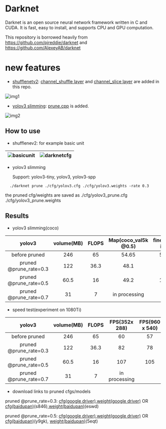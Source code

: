 # Darknet 

Darknet is an open source neural network framework written in C and CUDA. It is fast, easy to install, and supports CPU and GPU computation.

This repository is borrowed heavily from https://github.com/pjreddie/darknet and https://github.com/AlexeyAB/darknet

# new features
 - [shufflenetv2](https://arxiv.org/abs/1807.11164):
[channel_shuffle layer](https://github.com/gmayday1997/darknet.CG/blob/master/src/channel_shuffle.c) and 
[channel_slice layer](https://github.com/gmayday1997/darknet.CG/blob/master/src/channel_slice.c) are added in this repo.

![img1](https://user-images.githubusercontent.com/16068384/39479361-9f1345c0-4d97-11e8-8201-4a45ac4a6c7e.png)

- [yolov3 slimming](https://arxiv.org/abs/1708.06519):
[prune.cpp](https://github.com/gmayday1997/darknet.CG/blob/master/src/prune.cpp) is added.

 ![img2](https://user-images.githubusercontent.com/8370623/29604272-d56a73f4-879b-11e7-80ea-0702de6bd584.jpg)

## How to use

- shufflenev2: 
  for example basic unit
  
| ![basicunit](https://img3.doubanio.com/view/status/raw/public/e99ac6d308ca60e.jpg) | ![darknetcfg](https://img3.doubanio.com/view/status/raw/public/2928419c25e8e21.jpg) |
|---|---|

- yolov3 slimming

  Support: yolov3-tiny, yolov3, yolov3-spp
```
  ./darknet prune ./cfg/yolov3.cfg ./cfg/yolov3.weights -rate 0.3
```
 the pruned cfg/weights are saved as ./cfg/yolov3_prune.cfg  ./cfg/yolov3_prune.weights
 
## Results
 - yolov3 slimming(coco)
 
|         yolov3       | volume(MB) | FLOPS |Map(coco_val5k @0.5)|  finetuning iters |   parameters |
|:--------------------:|:----------:|:-----:|:------------------:|:-----------------:|:------------:|
|    before pruned     |     246    |   65  |        54.65       |       500k        |      1x      |
|pruned @prune_rate=0.3|     122    |  36.3 |        48.1        |        80k        |     0.5x     |
|pruned @prune_rate=0.5|     60.5   |  16   |        49.2        |       160k        |    0.25x     |
|pruned @prune_rate=0.7|     31     |  7    |   in processing    |                   |    0.125x    |

- speed test(experiment on 1080Ti)

|         yolov3       | volume(MB) | FLOPS |    FPS(352x 288)   |  FPS(960 x 540)   |   FPS(1960 x 1080) |
|:--------------------:|:----------:|:-----:|:------------------:|:-----------------:|:------------------:|
|    before pruned     |     246    |   65  |         60         |         57        |          53        |
|pruned @prune_rate=0.3|     122    |  36.3 |         82         |         78        |          76        |
|pruned @prune_rate=0.5|     60.5   |  16   |        107         |         105       |          97        |
|pruned @prune_rate=0.7|     31     |  7    |   in processing    |                   |                    |

 - download links to pruned cfgs/models
 
  pruned @prune_rate=0.3: [cfg(google driver)](https://drive.google.com/file/d/1eQdmLB4aJtScBicjOdC2L9IUxoRqi6p-/view?usp=sharing),[weight(google driver)](https://drive.google.com/file/d/1-WIkaWsvK61_B2NuEGdMtNWxgGemUCyQ/view?usp=sharing) OR [cfg(baidupan)]( https://pan.baidu.com/s/19OIjfVvOTfAw-5Y9Fp5HuQ)(s846),[weight(baidupan)](https://pan.baidu.com/s/1XNx6Bfc42C2tSSYkG8iUhQ)(eswd) 
  
 pruned @prune_rate=0.5: [cfg(google driver)](https://drive.google.com/file/d/1MLKcYBFDLmhW4fwgY7dbcMAkALDt_b0B/view?usp=sharing),[weight(google driver)](https://drive.google.com/file/d/1F_EEqekMqdo9nc0x126gcyVsChhnh6zU/view?usp=sharing) OR
  [cfg(baidupan)](https://pan.baidu.com/s/1wMhOae8B6ey_nIPfWKWQow)(y9gk), [weight(baidupan)](https://pan.baidu.com/s/1ONDkFCcFsKyH3ccpIh2CuQ)(5eqt)

 <!-- ![img3](https://img1.doubanio.com/view/status/raw/public/0d1e2ae81cea1fc.jpg) -->

